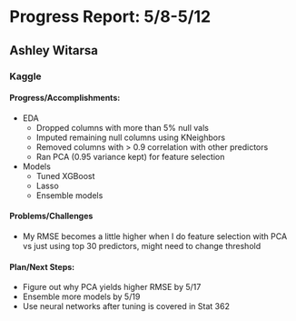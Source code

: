 # Progress Report: 5/8-5/12
## Ashley Witarsa
### Kaggle
#### Progress/Accomplishments: 
- EDA
	- Dropped columns with more than 5% null vals 
	- Imputed remaining null columns using KNeighbors 
	- Removed columns with > 0.9 correlation with other predictors 
	- Ran PCA (0.95 variance kept) for feature selection
- Models
	- Tuned XGBoost 
	- Lasso 
	- Ensemble models 
#### Problems/Challenges
- My RMSE becomes a little higher when I do feature selection with PCA vs just using top 30 predictors, might need to change threshold
#### Plan/Next Steps:
- Figure out why PCA yields higher RMSE by 5/17
- Ensemble more models by 5/19
- Use neural networks after tuning is covered in Stat 362